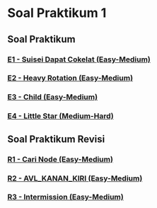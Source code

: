 # Soal Praktikum 1
## Soal Praktikum
### [E1 - Suisei Dapat Cokelat (Easy-Medium)](prob-E1)
### [E2 - Heavy Rotation (Easy-Medium)](prob-E2)
### [E3 - Child (Easy-Medium)](prob-E3)
### [E4 - Little Star (Medium-Hard)](prob-E4)
## Soal Praktikum Revisi
### [R1 - Cari Node (Easy-Medium)](prob-R1)
### [R2 - AVL_KANAN_KIRI (Easy-Medium)](prob-R2)
### [R3 - Intermission (Easy-Medium)](prob-R3)
